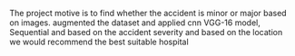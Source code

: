 The project motive is to find whether the accident is minor or major based on images. augmented the dataset and applied cnn VGG-16 model, Sequential and based on the accident severity and based on the location we would recommend the best suitable hospital
